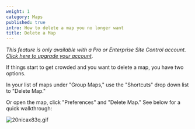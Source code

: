 ```yaml
---
weight: 1
category: Maps
published: true
intro: How to delete a map you no longer want
title: Delete a Map
---
```

_This feature is only available with a Pro or Enterprise Site Control account. [Click here to upgrade your account](https://makeloveland.com/profile)._

If things start to get crowded and you want to delete a map, you have two options.

In your list of maps under "Group Maps," use the "Shortcuts" drop down list to "Delete Map."

Or open the map, click "Preferences" and "Delete Map." See below for a quick walkthrough:

![20nicax83q.gif]({{site.baseurl}}/img/20nicax83q.gif)
